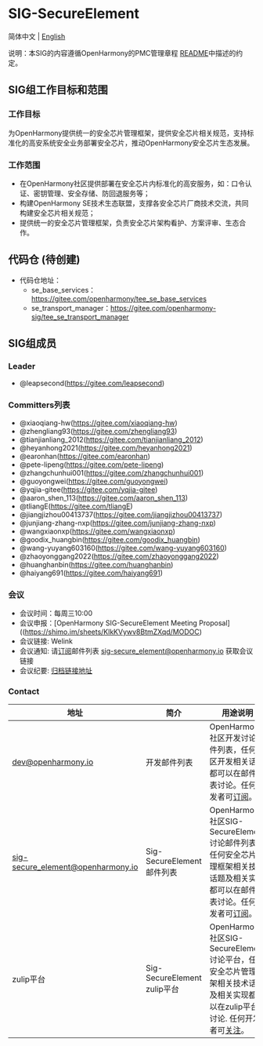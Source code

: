 # SIG-SecureElement
简体中文 | [English](./sig_secure_element.md)

说明：本SIG的内容遵循OpenHarmony的PMC管理章程 [README](/zh/pmc.md)中描述的约定。

## SIG组工作目标和范围

### 工作目标
为OpenHarmony提供统一的安全芯片管理框架，提供安全芯片相关规范，支持标准化的高安系统安全业务部署安全芯片，推动OpenHarmony安全芯片生态发展。

### 工作范围
- 在OpenHarmony社区提供部署在安全芯片内标准化的高安服务，如：口令认证、密钥管理、安全存储、防回退服务等；
- 构建OpenHarmony SE技术生态联盟，支撑各安全芯片厂商技术交流，共同构建安全芯片相关规范；
- 提供统一的安全芯片管理框架，负责安全芯片架构看护、方案评审、生态合作。

## 代码仓 (待创建)
- 代码仓地址：
  - se_base_services：https://gitee.com/openharmony/tee_se_base_services
  - se_transport_manager：https://gitee.com/openharmony-sig/tee_se_transport_manager

## SIG组成员

### Leader
- @leapsecond(https://gitee.com/leapsecond)

### Committers列表
- @xiaoqiang-hw(https://gitee.com/xiaoqiang-hw)
- @zhengliang93(https://gitee.com/zhengliang93)
- @tianjianliang_2012(https://gitee.com/tianjianliang_2012)
- @heyanhong2021(https://gitee.com/heyanhong2021)
- @earonhan(https://gitee.com/earonhan)
- @pete-lipeng(https://gitee.com/pete-lipeng)
- @zhangchunhui001(https://gitee.com/zhangchunhui001)
- @guoyongwei(https://gitee.com/guoyongwei)
- @yqjia-gitee(https://gitee.com/yqjia-gitee)
- @aaron_shen_113(https://gitee.com/aaron_shen_113)
- @tliangE(https://gitee.com/tliangE)
- @jiangjizhou00413737(https://gitee.com/jiangjizhou00413737)
- @junjiang-zhang-nxp(https://gitee.com/junjiang-zhang-nxp)
- @wangxiaonxp(https://gitee.com/wangxiaonxp)
- @goodix_huangbin(https://gitee.com/goodix_huangbin)
- @wang-yuyang603160(https://gitee.com/wang-yuyang603160)
- @zhaoyonggang2022(https://gitee.com/zhaoyonggang2022)
- @huanghanbin(https://gitee.com/huanghanbin)
- @haiyang691(https://gitee.com/haiyang691)


### 会议
 - 会议时间：每周三10:00
 - 会议申报：[OpenHarmony SIG-SecureElement Meeting Proposal]((https://shimo.im/sheets/KlkKVywv8BtmZXqd/MODOC)
 - 会议链接: Welink
 - 会议通知: 请[订阅](https://lists.openatom.io/postorius/lists/sig-secure_element.openharmony.io)邮件列表 sig-secure_element@openharmony.io 获取会议链接
 - 会议纪要: [归档链接地址](https://gitee.com/openharmony-sig/sig-content)

### Contact
| 地址                                  | 简介 | 用途说明                                                  |
| ---------------------------------------|---------- | ------------------------------------------------------------ |
| dev@openharmony.io  <img width=120/>| 开发邮件列表 <img width=120/> | OpenHarmony社区开发讨论邮件列表，任何社区开发相关话题都可以在邮件列表讨论。任何开发者可[订阅](https://lists.openatom.io/postorius/lists/dev.openharmony.io)。<img width=200/>|
| sig-secure_element@openharmony.io  <img width=120/>| Sig-SecureElement邮件列表 <img width=120/> | OpenHarmony社区SIG-SecureElement讨论邮件列表, 任何安全芯片管理框架相关技术话题及相关实现都可以在邮件列表讨论。任何开发者可[订阅](https://lists.openatom.io/postorius/lists/sig-secure_element.openharmony.io/)。<img width=200/>|
| zulip平台  <img width=120/>| Sig-SecureElement zulip平台 <img width=120/> | OpenHarmony 社区SIG-SecureElement讨论平台，任何安全芯片管理框架相关技术话题及相关实现都可以在zulip平台讨论. 任何开发者可[关注](https://zulip.openharmony.cn/#narrow/stream/60-secure_element_sig/)。<img width=200/>|
